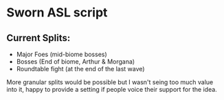 # Sworn ASL script

## Current Splits:

- Major Foes (mid-biome bosses)
- Bosses (End of biome, Arthur & Morgana)
- Roundtable fight (at the end of the last wave)

More granular splits would be possible but I wasn't seing too much value into it, happy to provide a setting if people voice their support for the idea.
